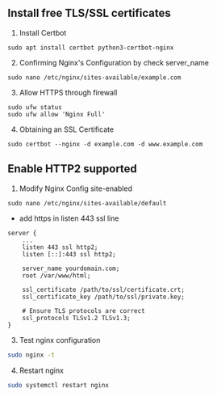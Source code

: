 ## Install free TLS/SSL certificates

1. Install Certbot
```
sudo apt install certbot python3-certbot-nginx
```

2. Confirming Nginx's Configuration by check server_name
```
sudo nano /etc/nginx/sites-available/example.com
```

3. Allow HTTPS through firewall
```
sudo ufw status
sudo ufw allow 'Nginx Full'
```

4. Obtaining an SSL Certificate
```
sudo certbot --nginx -d example.com -d www.example.com
```

## Enable HTTP2 supported

1. Modify Nginx Config site-enabled
```
sudo nano /etc/nginx/sites-available/default
```

- add https in listen 443 ssl line
```nginx
server {
    ...
    listen 443 ssl http2;
    listen [::]:443 ssl http2;
    
    server_name yourdomain.com;
    root /var/www/html;

    ssl_certificate /path/to/ssl/certificate.crt;
    ssl_certificate_key /path/to/ssl/private.key;

    # Ensure TLS protocols are correct
    ssl_protocols TLSv1.2 TLSv1.3;
}
```

3. Test nginx configuration
```bash
sudo nginx -t
```

4. Restart nginx
```bash
sudo systemctl restart nginx
```
